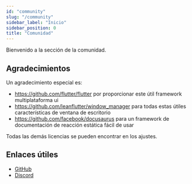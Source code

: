 ```yaml
---
id: "community"
slug: "/community"
sidebar_label: "Inicio"
sidebar_position: 0
title: "Comunidad"
---
```


Bienvenido a la sección de la comunidad.

## Agradecimientos

Un agradecimiento especial es:

* <https://github.com/flutter/flutter> por proporcionar este útil framework multiplataforma ui
* <https://github.com/leanflutter/window_manager> para todas estas útiles características de ventana de escritorio
* <https://github.com/facebook/docusaurus> para un framework de documentación de reacción estática fácil de usar

Todas las demás licencias se pueden encontrar en los ajustes.

## Enlaces útiles

* [GitHub](https://github.com/LinwoodCloud/Butterfly)
* [Discord](https://go.linwood.dev/discord)
